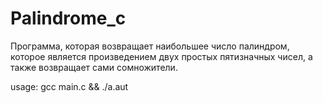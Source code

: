 # Palindrome_c
Программа, которая возвращает наибольшее число палиндром, которое является произведением двух простых пятизначных чисел, а также возвращает сами сомножители.

usage:
 gcc main.c && ./a.aut
